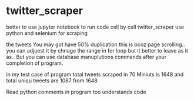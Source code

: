 # twitter_scraper
better to use jupyter notebook to run code cell by cell
twitter_scraper use python and selenium for scraping 

the tweets You may got have 50% duplication this is bcoz page scrolling.. you can adjuest it by chnage the range in for loop but it better to leave as it as.. But you can use database manuplutions commands after your completion of program.

in my test case of program  total tweets scraped in 70 Miniuts is 1648 and total uniqu tweets are 1087 from 1648

Read python comments in program too understands code 
